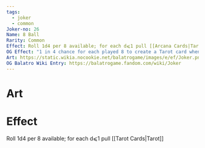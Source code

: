 ```yaml
---
tags:
  - joker
  - common
Joker-no: 26
Name: 8 Ball
Rarity: Common
Effect: Roll 1d4 per 8 available; for each d⩽1 pull [[Arcana Cards|Tarot]]
OG Effect: "1 in 4 chance for each played 8 to create a Tarot card when scored\r(Must have room)"
Art: https://static.wikia.nocookie.net/balatrogame/images/e/ef/Joker.png/revision/latest?cb=20230925003651
OG Balatro Wiki Entry: https://balatrogame.fandom.com/wiki/Joker
---
```

# Art
# Effect
Roll 1d4 per 8 available; for each d⩽1 pull [[Tarot Cards|Tarot]]